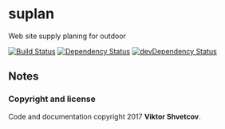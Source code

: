 # suplan
Web site supply planing for outdoor

[![Build Status](https://travis-ci.org/vikshv/suplan.svg?branch=master)](https://travis-ci.org/vikshv/suplan)
[![Dependency Status](https://david-dm.org/vikshv/suplan.svg?theme=shields.io)](https://david-dm.org/vikshv/suplan)
[![devDependency Status](https://david-dm.org/vikshv/suplan/dev-status.svg?theme=shields.io)](https://david-dm.org/vikshv/restarter#info=devDependencies)

## Notes

### Copyright and license
Code and documentation copyright 2017 **Viktor Shvetcov**.
